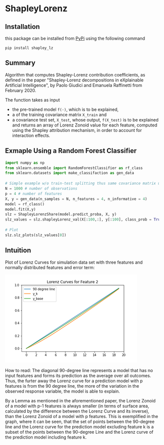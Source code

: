 # ShapleyLorenz

## Installation
this package can be installed from [PyPi](https://pypi.org/project/shapley-lz/) using the following command

```
pip install shapley_lz
```

## Summary

Algorithm that computes Shapley-Lorenz contribution coefficients, as defined in the paper "Shapley-Lorenz decompositions in eXplainable Artificial Intelligence", by Paolo Giudici and Emanuela Raffinetti from February 2020.

The function takes as input
* the pre-trained model `f(·)`, which is to be explained,
* a of the training covariance matrix `X_train` and
* a covariance test set, `X_test`, whose output, `f(X_test)` is to be explained
and returns an array of Lorenz Zonoid value for each feature, computed using the Shapley attribution mechanism, in order to account for interaction effects.

## Exmaple Using a Random Forest Classifier
```Python
import numpy as np
from sklearn.ensemble import RandomForestClassifier as rf_class
from sklearn.datasets import make_classifaction as gen_data

# Simple example w/o train-test splitting thus same covariance matrix used and only first 100 observations explained
N = 1000 # number of observations
p = 4 # number of features
X, y = gen_data(n_samples = N, n_features = 4, n_informative = 4)
model = rf_class()
model.fit(X,y)
slz = ShapleyLorenzShare(model.predict_proba, X, y)
slz_values = slz.shapleyLorenz_val(X[:100,:], y[:100], class_prob = True, pred_out = 'predict_proba')

# Plot
slz.slz_plots(slz_values[0])
```

## Intuition

Plot of Lorenz Curves for simulation data set with three features and normally distributed features and error term:

![Lorenz curve for feature 2](Pictures/Lorenz_Curve.png)

How to read:
The diagonal 90-degree line represents a model that has no input features and forms its prediction as the average over all outcomes. Thus, the furter away the Lorenz curve for a prediction model with p features is from the 90 degree line, the more of the variation in the observed response variable, the model is able to explain.

By a Lemma as mentioned in the aforementioned paper, the Lorenz Zonoid of a model with p-1 features is always smaller (in terms of surface area, calculated by the difference between the Lorenz Curve and its inverse), than the Lorenz Zonoid of a model with p features. This is exemplified in the graph, where it can be seen, that the set of points between the 90-degree line and the Lorenz curve for the prediction model excluding feature k is a subset of the points between the 90-degree Line and the Lorenz curve of the prediction model including feature k.
